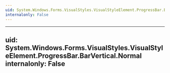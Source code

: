 ```yaml
---
uid: System.Windows.Forms.VisualStyles.VisualStyleElement.ProgressBar.BarVertical
internalonly: False
---
```


---
uid: System.Windows.Forms.VisualStyles.VisualStyleElement.ProgressBar.BarVertical.Normal
internalonly: False
---
